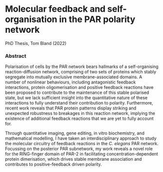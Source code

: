 # Molecular feedback and self-organisation in the PAR polarity network

PhD Thesis, Tom Bland (2022)


### Abstract

Polarisation of cells by the PAR network bears hallmarks of a self-organising reaction-diffusion network, comprising of two sets of proteins which stably segregate into mutually exclusive membrane-associated domains. A number of nonlinear behaviours, including antagonistic feedback interactions, protein oligomerisation and positive feedback reactions have been proposed to contribute to the maintenance of this stable polarised state, but we lack sufficient insight into the quantitative nature of these interactions to fully understand their contribution to polarity. Furthermore, recent work reveals that PAR protein patterns display striking and unexpected robustness to breakages in this reaction network, implying the existence of additional feedback reactions that we are yet to fully account for.

Through quantitative imaging, gene editing, in vitro biochemistry, and mathematical modelling, I have taken an interdisciplinary approach to study the molecular circuitry of feedback reactions in the _C. elegans_ PAR network. Focussing on the posterior PAR subnetwork, my work reveals a novel role for the RING-finger domain of PAR-2 in facilitating concentration-dependent protein dimerisation, which drives stable membrane association and contributes to positive-feedback driven polarity.